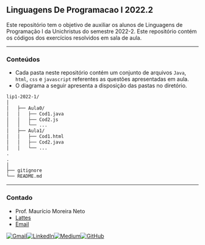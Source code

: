 <h2>  <b>Linguagens De Programacao I 2022.2</b> </h2>

Este repositório tem o objetivo de auxiliar os alunos de Linguagens de Programação I da Unichristus do semestre 2022-2. 
Este repositório contém os códigos dos exercícios resolvidos em sala de aula.

---

<h3> <b>Conteúdos</b> </h3>

<ul>
  <li>Cada pasta neste repositório contém um conjunto de arquivos <code>Java</code>, <code>html</code>, <code>css</code> e <code>javascript</code> referentes as questões apresentadas em aula.</li>
  <li>O diagrama a seguir apresenta a disposição das pastas no diretório.</li>
</ul>


```markdown
lip1-2022-1/
│
│   ├── Aula0/
│   │   ├── Cod1.java
│   │   ├── Cod2.js
│   │   └── ...
│   ├── Aula1/
│   │   ├── Cod1.html
│   │   ├── Cod2.java
│   │   └── ...
.
.
│
├── gitignore
└── README.md
```
---

<h3> <b>Contado</b> </h3>
<ul>
  <li>Prof. Maurício Moreira Neto</li>
  <li><a href="http://lattes.cnpq.br/7534400645876830">Lattes</a></li>
  <li><a href="mailto:mauricio.moreira@unichristus.edu.br">Email</a></li>
</ul>    

  
[![Gmail](https://img.shields.io/badge/Gmail-D14836?style=for-the-badge&logo=gmail&logoColor=white)](mailto:mailto:mauricio.moreira@unichristus.edu.br)[![LinkedIn](https://img.shields.io/badge/LinkedIn-0077B5?style=for-the-badge&logo=linkedin&logoColor=white)](https://www.linkedin.com/in/maumneto/)[![Medium](https://img.shields.io/badge/Medium-12100E?style=for-the-badge&logo=medium&logoColor=white)](https://medium.com/@maumneto)[![GitHub](https://img.shields.io/badge/GitHub-100000?style=for-the-badge&logo=github&logoColor=white)](https://github.com/profmauricioneto)
